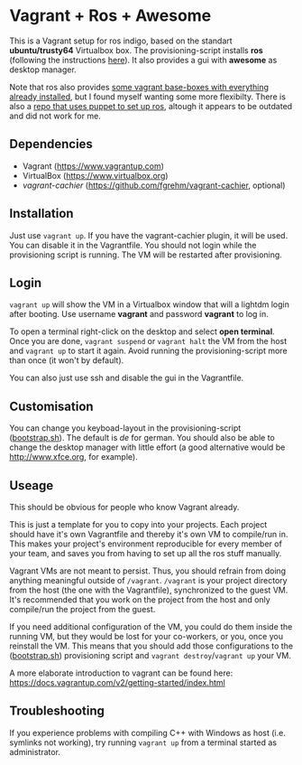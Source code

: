 # Vagrant + Ros + Awesome
This is a Vagrant setup for ros indigo, based on the standart **ubuntu/trusty64** Virtualbox box. The provisioning-script installs **ros** (following the instructions [here](http://wiki.ros.org/indigo/Installation/Ubuntu>)). It also provides a gui with **awesome** as desktop manager. 

Note that ros also provides [some vagrant base-boxes with everything already installed](https://vagrantcloud.com/shadowrobot), but I found myself wanting some more flexibilty. There is also a [repo that uses puppet to set up ros](https://github.com/esteve/ros-puppet), altough it appears to be outdated and did not work for me.


## Dependencies
* Vagrant (<https://www.vagrantup.com>)
* VirtualBox (<https://www.virtualbox.org>)
* *vagrant-cachier* (<https://github.com/fgrehm/vagrant-cachier>, optional)


## Installation
Just use `vagrant up`. If you have the vagrant-cachier plugin, it will be used. You can disable it in the Vagrantfile. You should not login while the provisioning script is running. The VM will be restarted after provisioning.


## Login
`vagrant up` will show the VM in a Virtualbox window that will a lightdm login after booting. Use username **vagrant** and password **vagrant** to log in.

To open a terminal right-click on the desktop and select **open terminal**. Once you are done, `vagrant suspend` or `vagrant halt` the VM from the host and `vagrant up` to start it again. Avoid running the provisioning-script more than once (it won't by default).

You can also just use ssh and disable the gui in the Vagrantfile.


## Customisation
You can change you keyboad-layout in the provisioning-script ([bootstrap.sh](bootstrap.sh)). The default is *de* for german. You should also be able to change the desktop manager with little effort (a good alternative would be <http://www.xfce.org>, for example).


## Useage
This should be obvious for people who know Vagrant already.

This is just a template for you to copy into your projects. Each project should have it's own Vagrantfile and thereby it's own VM to compile/run in. This makes your project's environment reproducible for every member of your team, and saves you from having to set up all the ros stuff manually.

Vagrant VMs are not meant to persist. Thus, you should refrain from doing anything meaningful outside of `/vagrant`. `/vagrant` is your project directory from the host (the one with the Vagrantfile), synchronized to the guest VM. It's recommended that you work on the project from the host and only compile/run the project from the guest.

If you need additional configuration of the VM, you could do them inside the running VM, but they would be lost for your co-workers, or you, once you reinstall the VM. This means that you should add those configurations to the ([bootstrap.sh](bootstrap.sh)) provisioning script and `vagrant destroy`/`vagrant up` your VM.

A more elaborate introduction to vagrant can be found here: <https://docs.vagrantup.com/v2/getting-started/index.html>


## Troubleshooting
If you experience problems with compiling C++ with Windows as host (i.e. symlinks not working), try running `vagrant up` from a terminal started as administrator.